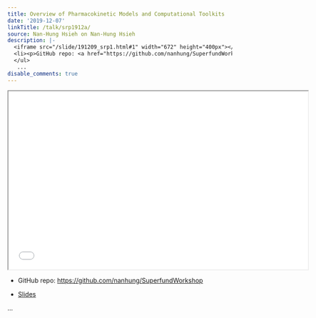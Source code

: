 ```yaml
---
title: Overview of Pharmacokinetic Models and Computational Toolkits
date: '2019-12-07'
linkTitle: /talk/srp1912a/
source: Nan-Hung Hsieh on Nan-Hung Hsieh
description: |-
  <iframe src="/slide/191209_srp1.html#1" width="672" height="400px"></iframe> <ul>
  <li><p>GitHub repo: <a href="https://github.com/nanhung/SuperfundWorkshop" target="_blank">https://github.com/nanhung/SuperfundWorkshop</a></p></li> <li><p><a href="https://nanhung.rbind.io/slide/191209_srp1.html#1" target="_blank">Slides</a></p></li>
  </ul>
   ...
disable_comments: true
---
```

<iframe src="/slide/191209_srp1.html#1" width="672" height="400px"></iframe> <ul>
<li><p>GitHub repo: <a href="https://github.com/nanhung/SuperfundWorkshop" target="_blank">https://github.com/nanhung/SuperfundWorkshop</a></p></li> <li><p><a href="https://nanhung.rbind.io/slide/191209_srp1.html#1" target="_blank">Slides</a></p></li>
</ul>
 ...
